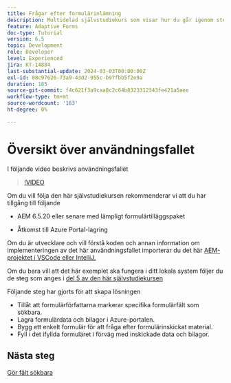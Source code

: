 ```yaml
---
title: Frågar efter formulärinlämning
description: Multidelad självstudiekurs som visar hur du går igenom stegen för att fråga efter formuläröverföringar som lagras i Azure Portal
feature: Adaptive Forms
doc-type: Tutorial
version: 6.5
topic: Development
role: Developer
level: Experienced
jira: KT-14884
last-substantial-update: 2024-03-03T00:00:00Z
exl-id: 08c97626-73a9-43d2-955c-b97fbb5f2e9a
duration: 185
source-git-commit: f4c621f3a9caa8c2c64b8323312343fe421a5aee
workflow-type: tm+mt
source-wordcount: '163'
ht-degree: 0%

---
```


# Översikt över användningsfallet

I följande video beskrivs användningsfallet

>[!VIDEO](https://video.tv.adobe.com/v/3427096?learn=on)


Om du vill följa den här självstudiekursen rekommenderar vi att du har tillgång till följande

* AEM 6.5.20 eller senare med lämpligt formulärtilläggspaket

* Åtkomst till Azure Portal-lagring



Om du är utvecklare och vill förstå koden och annan information om implementeringen av det här användningsfallet importerar du det här [AEM-projektet i VSCode eller IntelliJ.](assets/azuredemoproject.zip)

Om du bara vill att det här exemplet ska fungera i ditt lokala system följer du de steg som anges i [del 5 av den här självstudiekursen](./part5.md)

Följande steg har gjorts för att skapa lösningen

* Tillåt att formulärförfattarna markerar specifika formulärfält som sökbara.
* Lagra formulärdata och bilagor i Azure-portalen.
* Bygg ett enkelt formulär för att fråga efter formulärinskickat material.
* Fyll i det ifyllda formuläret i förväg med inskickade data och bilagor.

## Nästa steg

[Gör fält sökbara](./part1.md)

